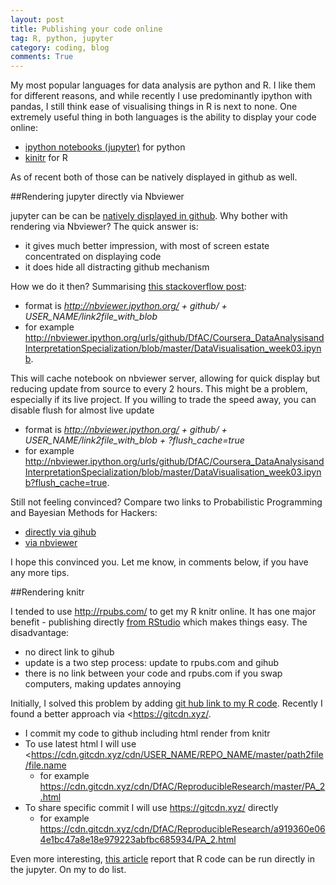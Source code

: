 ```yaml
---
layout: post
title: Publishing your code online
tag: R, python, jupyter
category: coding, blog
comments: True
---
```

My most popular languages for data analysis are python and R. I like them for different reasons, and while recently I use predominantly ipython with pandas, I still think ease of visualising things in R is next to none.
One extremely useful thing in both languages is the ability to display your code online:

* [ipython notebooks (jupyter)](https://jupyter.org/) for python
* [kinitr](http://yihui.name/knitr/) for R

As of recent both of those can be natively displayed in github as well.



##Rendering jupyter directly via Nbviewer

jupyter can be can be [natively displayed in github](http://blog.jupyter.org/2015/05/07/rendering-notebooks-on-github/). Why bother with rendering via Nbviewer? The quick answer is:

* it gives much better impression, with most of screen estate concentrated on displaying code
* it does hide all distracting github mechanism

How we do it then? Summarising [this stackoverflow post](http://stackoverflow.com/questions/19744286/hosting-ipython-notebooks-on-github):

* format is *http://nbviewer.ipython.org/ + github/ + USER_NAME/link2file_with_blob*
* for example  <http://nbviewer.ipython.org/urls/github/DfAC/Coursera_DataAnalysisandInterpretationSpecialization/blob/master/DataVisualisation_week03.ipynb>. 

This will cache notebook on nbviewer server, allowing for quick display but reducing update from source to every 2 hours. This might be a problem, especially if its live project. If you willing to trade the speed away, you can disable flush for almost live update

* format is *http://nbviewer.ipython.org/ + github/ + USER_NAME/link2file_with_blob + ?flush_cache=true*
* for example  <http://nbviewer.ipython.org/urls/github/DfAC/Coursera_DataAnalysisandInterpretationSpecialization/blob/master/DataVisualisation_week03.ipynb?flush_cache=true>. 

Still not feeling convinced? Compare two links to Probabilistic Programming and Bayesian Methods for Hackers:
* [directly via gihub](https://github.com/CamDavidsonPilon/Probabilistic-Programming-and-Bayesian-Methods-for-Hackers/blob/master/Chapter1_Introduction/Chapter1.ipynb)
* [via nbviewer](http://nbviewer.ipython.org/github/CamDavidsonPilon/Probabilistic-Programming-and-Bayesian-Methods-for-Hackers/blob/master/Chapter1_Introduction/Chapter1.ipynb)


I hope this convinced you. Let me know, in comments below, if you have any more tips.


##Rendering knitr

I tended to use <http://rpubs.com/> to get my R knitr online. It has one major benefit -  publishing directly [from RStudio](https://rpubs.com/about/getting-started) which makes things easy. The disadvantage:

* no direct link to gihub
* update is a two step process: update to rpubs.com and gihub
* there is no link between your code and rpubs.com if you swap computers, making updates annoying

Initially, I solved this problem by adding [git hub link to my R code](http://rpubs.com/DfAC/as2). Recently I found a better approach via <https://gitcdn.xyz/.

* I commit my code to github including html render from knitr
* To use latest html I will use <https://cdn.gitcdn.xyz/cdn/USER_NAME/REPO_NAME/master/path2file/file.name
	* for example <https://cdn.gitcdn.xyz/cdn/DfAC/ReproducibleResearch/master/PA_2.html>
* To share specific commit I will use https://gitcdn.xyz/ directly
	* for example <https://cdn.gitcdn.xyz/cdn/DfAC/ReproducibleResearch/a919360e064e1bc47a8e18e979223abfbc685934/PA_2.html>

Even more interesting, [this article](http://www.r-bloggers.com/ipython-markdown-opportunities-in-ipython-notebooks-and-rstudio/) report that R code can be run directly in the jupyter. On my to do list.
